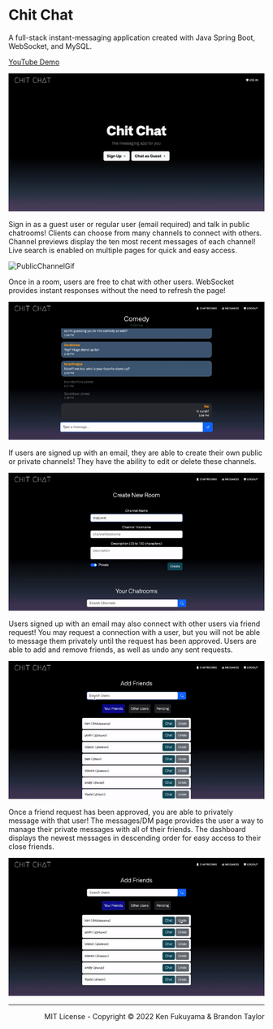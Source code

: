# Chit Chat

A full-stack instant-messaging application created with Java Spring Boot, WebSocket, and MySQL.

<a href="https://www.youtube.com/watch?v=DuhOW_mVuh0&ab_channel=BrandonTaylor">YouTube Demo</a>

![LandingPage](chitchat-login.png)

Sign in as a guest user or regular user (email required) and talk in public chatrooms! Clients can choose from many channels to connect with others. Channel previews display the ten most recent messages of each channel! Live search is enabled on multiple pages for quick and easy access.

![PublicChannelGif](chitchat-channels.gif)

Once in a room, users are free to chat with other users. WebSocket provides instant responses without the need to refresh the page!

![PublicChannelGif](chitchat-public-convo.gif)

If users are signed up with an email, they are able to create their own public or private channels! They have the ability to edit or delete these channels. 

![ChannelCreationGif](chitchat-channel-creation.gif)

Users signed up with an email may also connect with other users via friend request! You may request a connection with a user, but you will not be able to message them privately until the request has been approved. Users are able to add and remove friends, as well as undo any sent requests.

![FriendsGif](chitchat-friendlist.gif)

Once a friend request has been approved, you are able to privately message with that user! The messages/DM page provides the user a way to manage their private messages with all of their friends. The dashboard displays the newest messages in descending order for easy access to their close friends.

![PrivateMessages](chitchat-dms.gif)

<hr/>
<p align="right">
  MIT License - Copyright © 2022 Ken Fukuyama & Brandon Taylor 
</p>



